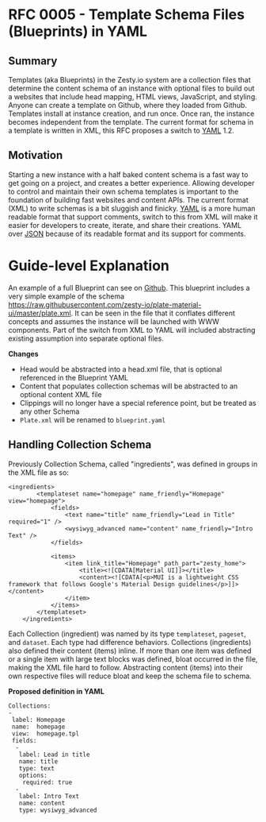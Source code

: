 # RFC 0005 - Template Schema Files (Blueprints) in YAML

## Summary

Templates (aka Blueprints) in the Zesty.io system are a collection files that determine the content schema of an instance with optional files to build out a websites that include head mapping, HTML views, JavaScript, and styling. Anyone can create a template on Github, where they loaded from Github. Templates install at instance creation, and run once. Once ran, the instance becomes independent from the template. The current format for schema in a template is written in XML, this RFC proposes a switch to [YAML](http://yaml.org/) 1.2.

## Motivation

Starting a new instance with a half baked content schema is a fast way to get going on a project, and creates a better experience. Allowing developer to control and maintain their own schema templates is important to the foundation of building fast websites and content APIs. The current format (XML) to write schemas is a bit sluggish and finicky. [YAML](http://yaml.org/) is a more human readable format that support comments, switch to this from XML will make it easier for developers to create, iterate, and share their creations. YAML over [JSON](https://www.json.org/) because of its readable format and its support for comments.

# Guide-level Explanation
[guide-level-explanation]: #guide-level-explanation

An example of a full Blueprint can see on [Github](https://github.com/zesty-io/plate-material-ui). This blueprint includes a very simple example of the schema https://raw.githubusercontent.com/zesty-io/plate-material-ui/master/plate.xml. It can be seen in the file that it conflates different concepts and assumes the instance will be launched with WWW components. Part of the switch from XML to YAML will included abstracting existing assumption into separate optional files.

**Changes**

* Head would be abstracted into a head.xml file, that is optional referenced in the Blueprint YAML
* Content that populates collection schemas will be abstracted to an optional content XML file
* Clippings will no longer have a special reference point, but be treated as any other Schema
* `Plate.xml` will be renamed to `blueprint.yaml`


## Handling Collection Schema

Previously Collection Schema, called "ingredients", was defined in groups in the XML file as so:

```
<ingredients>
		<templateset name="homepage" name_friendly="Homepage" view="homepage">
			<fields>
				<text name="title" name_friendly="Lead in Title" required="1" />
				<wysiwyg_advanced name="content" name_friendly="Intro Text" />
			</fields>

			<items>
				<item link_title="Homepage" path_part="zesty_home">
					<title><![CDATA[Material UI]]></title>
					<content><![CDATA[<p>MUI is a lightweight CSS framework that follows Google's Material Design guidelines</p>]]></content>
				</item>
			</items>
		</templateset>
	</ingredients>
```

Each Collection (ingredient) was named by its type `templateset`, `pageset`, and `dataset`. Each type had difference behaviors. Collections (ingredients) also defined their content (items) inline. If more than one item was defined or a single item with large text blocks was defined, bloat occurred in the file, making the XML file hard to follow. Abstracting content (items) into their own respective files will reduce bloat and keep the schema file to schema.

**Proposed definition in YAML**

```
Collections:
-
 label: Homepage
 name:  homepage
 view:  homepage.tpl
 fields:
  -
   label: Lead in title
   name: title
   type: text
   options:
    required: true
  -
   label: Intro Text
   name: content
   type: wysiwyg_advanced
```
